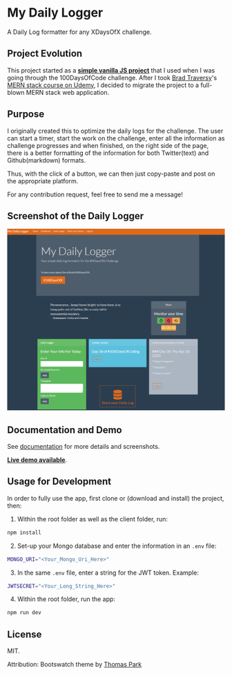 # My Daily Logger

A Daily Log formatter for any XDaysOfX challenge.

## Project Evolution

This project started as a **[simple vanilla JS project](https://sylvaindessureault.com/100daysofcode-daily-logger/)** that I used when I was going through the 100DaysOfCode challenge. After I took [Brad Traversy](https://github.com/bradtraversy)'s [MERN stack course on Udemy](https://www.udemy.com/course/mern-stack-front-to-back/), I decided to migrate the project to a full-blown MERN stack web application.

## Purpose

I originally created this to optimize the daily logs for the challenge. The user can start a timer, start the work on the challenge, enter all the information as challenge progresses and when finished, on the right side of the page, there is a better formatting of the information for both Twitter(text) and Github(markdown) formats.

Thus, with the click of a button, we can then just copy-paste and post on the appropriate platform.

For any contribution request, feel free to send me a message!

## Screenshot of the Daily Logger

![](client/public/dailylogger.PNG)

## Documentation and Demo

See [documentation](https://sylvaindessureault.com/x-days-of-anything-daily-logger-wiki/) for more details and screenshots.

**[Live demo available](https://sylvaindessureault.com/x-days-of-anything-daily-logger-wiki/assets/demo/pages/demo.html)**.

## Usage for Development

In order to fully use the app, first clone or (download and install) the project, then:

1. Within the root folder as well as the client folder, run:

```bash
npm install
```

2. Set-up your Mongo database and enter the information in an `.env` file:

```bash
MONGO_URI="<Your_Mongo_Uri_Here>"
```

3. In the same `.env` file, enter a string for the JWT token. Example:

```bash
JWTSECRET="<Your_Long_String_Here>"
```

4. Within the root folder, run the app:

```bash
npm run dev
```

## License

MIT.

Attribution: Bootswatch theme by [Thomas Park](https://thomaspark.co/)
